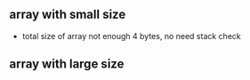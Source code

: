 ## array with small size
- total size of array not enough 4 bytes, no need stack check

## array with large size

